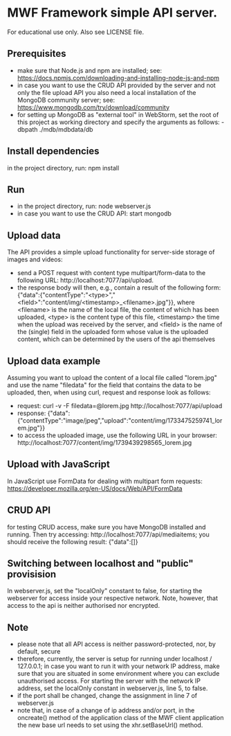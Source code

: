 # MWF Framework simple API server. 
For educational use only. Also see LICENSE file.

## Prerequisites
- make sure that Node.js and npm are installed; see: https://docs.npmjs.com/downloading-and-installing-node-js-and-npm
- in case you want to use the CRUD API provided by the server and not only the file upload API you also need a local installation of the MongoDB community server; see: https://www.mongodb.com/try/download/community
- for setting up MongoDB as "external tool" in WebStorm, set the root of this project as working directory and specify the arguments as follows: -dbpath ./mdb/mdbdata/db

## Install dependencies
in the project directory, run: npm install

## Run
- in the project directory, run: node webserver.js
- in case you want to use the CRUD API: start mongodb

## Upload data
The API provides a simple upload functionality for server-side storage of images and videos:
- send a POST request with content type multipart/form-data to the following URL: http://localhost:7077/api/upload.
- the response body will then, e.g., contain a result of the following form: {"data":{"contentType":"\<type>\","\<field\>":"content/img/\<timestamp\>_\<filename\>.jpg"}}, where \<filename\> is the name of the local file, the content of which has been uploaded, \<type\> is the content type of this file, \<timestamp\> the time when the upload was received by the server, and \<field\> is the name of the (single) field in the uploaded form whose value is the uploaded content, which can be determined by the users of the api themselves

## Upload data example
Assuming you want to upload the content of a local file called \"lorem.jpg\" and use the name "filedata" for the field that contains the data to be uploaded, then, when using curl, request and response look as follows:
- request: curl -v -F filedata=@lorem.jpg http://localhost:7077/api/upload
- response: {"data":{"contentType":"image/jpeg","upload":"content/img/1733475259741_lorem.jpg"}}
- to access the uploaded image, use the following URL in your browser: http://localhost:7077/content/img/1739439298565_lorem.jpg

## Upload with JavaScript 
In JavaScript use FormData for dealing with multipart form requests: https://developer.mozilla.org/en-US/docs/Web/API/FormData

## CRUD API
for testing CRUD access, make sure you have MongoDB installed and running. Then try accessing: http://localhost:7077/api/mediaitems; you should receive the following result: {"data":[]}

## Switching between localhost and "public" provisision
In webserver.js, set the "localOnly" constant to false, for starting the webserver for access inside your respective network. Note, however, that access to the api is neither authorised nor encrypted.

## Note
- please note that all API access is neither password-protected, nor, by default, secure
- therefore, currently, the server is setup for running under localhost / 127.0.0.1; in case you want to run it with your network IP address, make sure that you are situated in some environment where you can exclude unauthorised access. For starting the server with the network IP address, set the localOnly constant in webserver.js, line 5, to false. 
- if the port shall be changed, change the assignment in line 7 of webserver.js
- note that, in case of a change of ip address and/or port, in the oncreate() method of the application class of the MWF client application the new base url needs to set using the xhr.setBaseUrl() method.
